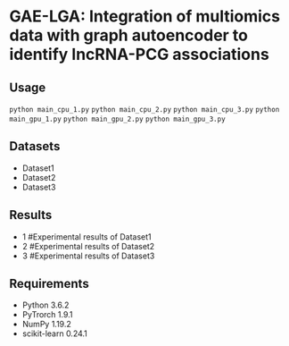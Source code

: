 # GAE-LGA: Integration of multiomics data with graph autoencoder to identify lncRNA-PCG associations

## Usage
```python main_cpu_1.py```
```python main_cpu_2.py```
```python main_cpu_3.py```
```python main_gpu_1.py```
```python main_gpu_2.py```
```python main_gpu_3.py```

## Datasets
  * Dataset1
  * Dataset2
  * Dataset3

## Results
 * 1    #Experimental results of Dataset1
 * 2    #Experimental results of Dataset2
 * 3    #Experimental results of Dataset3

## Requirements
  * Python 3.6.2
  * PyTrorch 1.9.1
  * NumPy 1.19.2
  * scikit-learn 0.24.1

